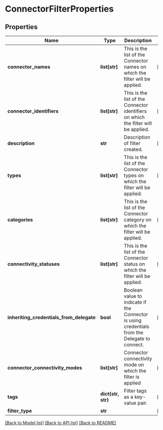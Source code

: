 # ConnectorFilterProperties

## Properties
Name | Type | Description | Notes
------------ | ------------- | ------------- | -------------
**connector_names** | **list[str]** | This is the list of the Connector names on which the filter will be applied. | [optional] 
**connector_identifiers** | **list[str]** | This is the list of the Connector identifiers on which the filter will be applied. | [optional] 
**description** | **str** | Description of filter created. | [optional] 
**types** | **list[str]** | This is the list of the Connector types on which the filter will be applied. | [optional] 
**categories** | **list[str]** | This is the list of the Connector category on which the filter will be applied. | [optional] 
**connectivity_statuses** | **list[str]** | This is the list of the Connector status on which the filter will be applied. | [optional] 
**inheriting_credentials_from_delegate** | **bool** | Boolean value to indicate if the Connector is using credentials from the Delegate to connect. | [optional] 
**connector_connectivity_modes** | **list[str]** | Connector connectivity mode on which the filter is applied | [optional] 
**tags** | **dict(str, str)** | Filter tags as a key-value pair. | [optional] 
**filter_type** | **str** |  | [optional] 

[[Back to Model list]](../README.md#documentation-for-models) [[Back to API list]](../README.md#documentation-for-api-endpoints) [[Back to README]](../README.md)

